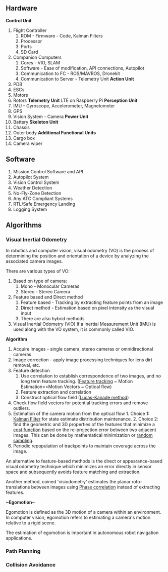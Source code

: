 ## Hardware
**Control Unit**
1. Flight Controller
	1. ROM - Firmware - Code, Kalman Filters
	2. Processor
	3. Ports
	4. SD Card
2. Companion Computers
	1. Cores - VIO, SLAM
	2. Software - Ease of modification, API connections, Autopilot
	3. Communication to FC - ROS/MAVROS, Dronekit
	4. Communication to Server - Telemetry Unit
**Action Unit**
1. PDB
2. ESCs
3. Motors
4. Rotors
**Telemetry Unit**
LTE on Raspberry Pi
**Perception Unit**
1. IMU - Gyroscope, Accelerometer, Magnetometer
2. GPS
3. Vision System - Camera
**Power Unit**
1. Battery
**Skeleton Unit**
1. Chassis
2. Outer body
**Additional Functional Units**
1. Cargo box
2. Camera wiper

## Software
1. Mission Control Software and API
2. Autopilot System
3. Vision Control System
4. Weather Detection
5. No-Fly-Zone Detection
6. Any ATC Compliant Systems
7. RTL/Safe Emergency Landing
8. Logging System

## Algorithms
### Visual Inertial Odometry
In robotics and computer vision, visual odometry (VO) is the process of determining the position and orientation of a device by analyzing the associated camera images.

There are various types of VO:

1. Based on type of camera:
	1. Mono - Monocular Cameras
	2. Stereo - Stereo Camera
2. Feature based and Direct method
	1. Feature based - Tracking by extracting feature points from an image
	2. Direct method - Estimation based on pixel intensity as the visual input
	3. There are also hybrid methods
3. Visual Inertial Odometry (VIO)
	If a Inertial Measurement Unit (IMU) is used along with the VO system, it is commonly called VIO.

**Algorithm**
1. Acquire images - single camera, stereo cameras or omnidirectional cameras
2. Image correction - apply image processing techniques for lens dirt removal, etc.
3. Feature detection
	1. Use correlation to establish correspondence of two images, and no long term feature tracking. ([Feature tracking](https://en.wikipedia.org/wiki/Feature_tracking) ~ Motion Estimation<>Motion Vectors ~ Optical flow)
	2. Feature extraction and correlation
	3. Construct optical flow field ([Lucas-Kanade method](https://en.wikipedia.org/wiki/Lucas%E2%80%93Kanade_method))
5. Check flow field vectors for potential tracking errors and remove outliers.
6. Estimation of the camera motion from the optical flow
		1. Choice 1: [Kalman Filter](Kalman%20Filter) for state estimate distribution maintenance.
		2. Choice 2: find the geometric and 3D properties of the features that minimize a [cost function](cost%20function) based on the re-projection error between two adjacent images. This can be done by mathematical minimization or [random sampling](https://en.wikipedia.org/wiki/Random_sampling).
7. Periodic repopulation of trackpoints to maintain coverage across the image.

An alternative to feature-based methods is the direct or appearance-based visual odometry technique which minimizes an error directly in sensor space and subsequently avoids feature matching and extraction.

Another method, coined 'visiodometry' estimates the planar roto-translations between images using [Phase correlation](https://en.wikipedia.org/wiki/Phase_correlation "Phase correlation") instead of extracting features.

**~Egomotion~**

Egomotion is defined as the 3D motion of a camera within an environment. In computer vision, egomotion refers to estimating a camera's motion relative to a rigid scene. 

The estimation of egomotion is important in autonomous robot navigation applications.

###  Path Planning

### Collision Avoidance